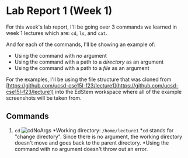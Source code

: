 # Lab Report 1 (Week 1)  
For this week's lab report, I'll be going over 3 commands we learned in week 1 lectures which are: ```cd```, ```ls```, and ```cat```.  

And for each of the commands, I'll be showing an example of:  
* Using the command with *no* argument
* Using the command with a path to a *directory* as an argument
* Using the command with a path to a *file* as an argument

For the examples, I'll be using the file structure that was cloned from [https://github.com/ucsd-cse15l-f23/lecture1](https://github.com/ucsd-cse15l-f23/lecture1) into the EdStem workspace where all of the example screenshots will be taken from.  

## Commands
1. ```cd```
![cdNoArgs](https://github.com/TamSaputra/cse15l-lab-reports/assets/112127930/b7531845-a632-4a3c-be9c-da86be0b667e)
  *Working directory: ```/home/lecture1```
  *```cd``` stands for "change directory". Since there is no argument, the working directory doesn't move and goes back to the parent directory.
  *Using the command with no argument doesn't throw out an error. 
